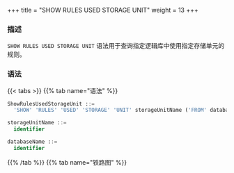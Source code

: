 +++
title = "SHOW RULES USED STORAGE UNIT"
weight = 13
+++

### 描述

`SHOW RULES USED STORAGE UNIT` 语法用于查询指定逻辑库中使用指定存储单元的规则。

### 语法

{{< tabs >}}
{{% tab name="语法" %}}
```sql
ShowRulesUsedStorageUnit ::=
  'SHOW' 'RULES' 'USED' 'STORAGE' 'UNIT' storageUnitName ('FROM' databaseName)?

storageUnitName ::=
  identifier

databaseName ::=
  identifier
```
{{% /tab %}}
{{% tab name="铁路图" %}}
<iframe frameborder="0" name="diagram" id="diagram" width="100%" height="100%"></iframe>
{{% /tab %}}
{{< /tabs >}}

### 返回值说明

| 列    | 说明   |
|------|------|
| type | 规则类型 |
| name | 规则名称 |

### 补充说明

- 未指定 `databaseName` 时，默认是当前使用的 `DATABASE。` 如果也未使用 `DATABASE` 则会提示 `No database selected`。

### 示例

- 查询指定逻辑库中使用指定存储单元的规则

```sql
SHOW RULES USED STORAGE UNIT ds_1 FROM sharding_db;
```

```sql
mysql> SHOW RULES USED STORAGE UNIT ds_1 FROM sharding_db;
+---------------------+------------+
| type                | name       |
+---------------------+------------+
| readwrite_splitting | ms_group_0 |
| readwrite_splitting | ms_group_0 |
+---------------------+------------+
2 rows in set (0.01 sec)
```

- 查询当前逻辑库中使用指定存储单元的规则

```sql
SHOW RULES USED STORAGE UNIT ds_1;
```

```sql
mysql> SHOW RULES USED STORAGE UNIT ds_1;
+---------------------+------------+
| type                | name       |
+---------------------+------------+
| readwrite_splitting | ms_group_0 |
| readwrite_splitting | ms_group_0 |
+---------------------+------------+
2 rows in set (0.01 sec)
```

### 保留字

`SHOW`、`RULES`、`USED`、`STORAGE`、`UNIT`、`FROM`

### 相关链接

- [保留字](/cn/user-manual/shardingsphere-proxy/distsql/syntax/reserved-word/)